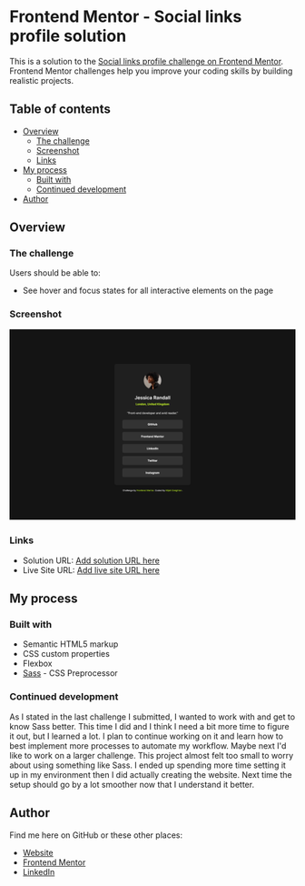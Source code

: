 # Frontend Mentor - Social links profile solution

This is a solution to the [Social links profile challenge on Frontend Mentor](https://www.frontendmentor.io/challenges/social-links-profile-UG32l9m6dQ). Frontend Mentor challenges help you improve your coding skills by building realistic projects. 

## Table of contents

- [Overview](#overview)
  - [The challenge](#the-challenge)
  - [Screenshot](#screenshot)
  - [Links](#links)
- [My process](#my-process)
  - [Built with](#built-with)
  - [Continued development](#continued-development)
- [Author](#author)

## Overview

### The challenge

Users should be able to:

- See hover and focus states for all interactive elements on the page

### Screenshot

![Landscape Screenshot of the website.](screenshot.png)

### Links

- Solution URL: [Add solution URL here](https://your-solution-url.com)
- Live Site URL: [Add live site URL here](https://your-live-site-url.com)

## My process

### Built with

- Semantic HTML5 markup
- CSS custom properties
- Flexbox
- [Sass](https://sass-lang.com/) - CSS Preprocessor

### Continued development

As I stated in the last challenge I submitted, I wanted to work with and get to know Sass better. This time I did and I think I need a bit more time to figure it out, but I learned a lot. I plan to continue working on it and learn how to best implement more processes to automate my workflow. Maybe next I'd like to work on a larger challenge. This project almost felt too small to worry about using something like Sass. I ended up spending more time setting it up in my environment then I did actually creating the website. Next time the setup should go by a lot smoother now that I understand it better.

## Author

Find me here on GitHub or these other places:
- [Website](https://creightoneli.github.io/)
- [Frontend Mentor](https://www.frontendmentor.io/profile/CreightonEli)
- [LinkedIn](www.linkedin.com/in/creightone)